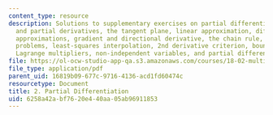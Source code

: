 ```yaml
---
content_type: resource
description: Solutions to supplementary exercises on partial differentiation, functions
  and partial derivatives, the tangent plane, linear approximation, differentials,
  approximations, gradient and directional derivative, the chain rule, maximum-minimum
  problems, least-squares interpolation, 2nd derivative criterion, boundary curves,
  Lagrange multipliers, non-independent variables, and partial differential equations.
file: https://ol-ocw-studio-app-qa.s3.amazonaws.com/courses/18-02-multivariable-calculus-fall-2007/6258a42abf7620e440aa05ab96911853_part_diff_sol.pdf
file_type: application/pdf
parent_uid: 16819b09-677c-9716-4136-acd1fd60474c
resourcetype: Document
title: 2. Partial Differentiation
uid: 6258a42a-bf76-20e4-40aa-05ab96911853
---
```

